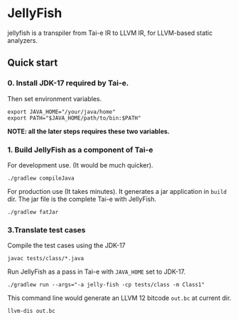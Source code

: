 # JellyFish

jellyfish is a transpiler from Tai-e IR to LLVM IR, for LLVM-based static analyzers.

## Quick start

### 0. Install JDK-17 required by Tai-e.

Then set environment variables.

```shell
export JAVA_HOME="/your/java/home"
export PATH="$JAVA_HOME/path/to/bin:$PATH"
```

**NOTE: all the later steps requires these two variables.**

### 1. Build JellyFish as a component of Tai-e

For development use. (It would be much quicker).

```
./gradlew compileJava
```

For production use (It takes minutes). It generates a jar application in `build` dir. The jar file
is the complete Tai-e with JellyFish.

```shell
./gradlew fatJar
```

### 3.Translate test cases

Compile the test cases using the JDK-17

```shell
javac tests/class/*.java
```

Run JellyFish as a pass in Tai-e with `JAVA_HOME` set to JDK-17.

```shell
./gradlew run --args="-a jelly-fish -cp tests/class -m Class1"
```

This command line would generate an LLVM 12 bitcode `out.bc` at current dir.

```shell
llvm-dis out.bc
```
